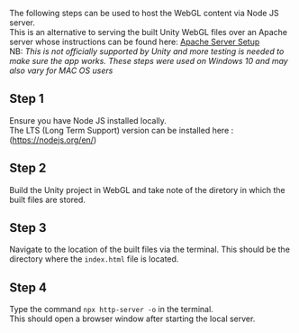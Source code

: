 The following steps can be used to host the WebGL content via Node JS server.<br>
This is an alternative to serving the built Unity WebGL files over an Apache server whose instructions can be found here: [Apache Server Setup](https://github.com/eknuviad/domain-model-assistant/blob/main/documentation/Unity-WebGL-Apache-Server-Setup.md)<br>
NB: *This is not officially supported by Unity and more testing is needed to make sure the app works. These steps were used on Windows 10 and may also vary for MAC OS users* <br>
## Step 1
Ensure you have Node JS installed locally. <br>
The LTS (Long Term Support) version can be installed here : (https://nodejs.org/en/)
## Step 2
Build the Unity project in WebGL and take note of the diretory in which the built files are stored.
## Step 3
Navigate to the location of the built files via the terminal. This should be the directory where the `index.html` file is located.
## Step 4
Type the command `npx http-server -o` in the terminal.<br>
This should open a browser window after starting the local server.
